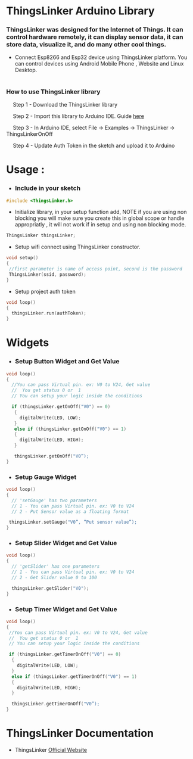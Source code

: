 # ThingsLinker Arduino Library

<h3>ThingsLinker was designed for the Internet of Things. It can control hardware remotely, it can display sensor data, it can store data, visualize it, and do many other cool things.</h3>

 <ul><li>Connect Esp8266 and Esp32 device using ThingsLinker platform. You can control devices using Android Mobile Phone , Website and Linux Desktop.</li></ul>

# <h3>How to use ThingsLinker library</h3>
 <p>&emsp; Step 1 - Download the ThingsLinker library</p>
 <p>&emsp; Step 2 - Import this library to Arduino IDE. Guide <a href="http://arduino.cc/en/guide/libraries" rel="nofollow">here</a></p>
 <p>&emsp; Step 3 - In Arduino IDE, select File -> Examples -> ThingsLinker -> ThingsLinkerOnOff</p>
 <p>&emsp; Step 4 - Update Auth Token in the sketch and upload it to Arduino</p>
 <p></p>

# Usage : 

- <h3>Include in your sketch</h3>

```cpp
#include <ThingsLinker.h>
```
- Initialize library, in your setup function add, NOTE if you are using non blocking you will make sure you create this in global scope or handle appropriatly , it will not work if in setup and using non blocking mode.

```cpp
ThingsLinker thingsLinker;
```

- Setup wifi connect using ThingsLinker constructor.

```cpp
void setup()
{
 //first parameter is name of access point, second is the password
 ThingsLinker(ssid, password); 
}
```

- Setup project auth token

```cpp
void loop()
{
  thingsLinker.run(authToken);
}
```
# Widgets 
- <h3>Setup Button Widget and Get Value</h3>

```cpp
void loop()
{
  //You can pass Virtual pin. ex: V0 to V24, Get value
  //  You get status 0 or  1
  // You can setup your logic inside the conditions

  if (thingsLinker.getOnOff("V0") == 0) 
   {
     digitalWrite(LED, LOW);
   }
   else if (thingsLinker.getOnOff("V0") == 1)
   {
     digitalWrite(LED, HIGH);
   }

   thingsLinker.getOnOff("V0”); 
}
```

- <h3>Setup Gauge Widget</h3>

```cpp
void loop()
{
  // 'setGauge' has two parameters 
  // 1 - You can pass Virtual pin. ex: V0 to V24
  // 2 - Put Sensor value as a floating format

 thingsLinker.setGauge("V0”, ”Put sensor value”);
}
```

- <h3>Setup Slider Widget and Get Value</h3>

```cpp
void loop()
{
  // 'getSlider' has one parameters 
  // 1 - You can pass Virtual pin. ex: V0 to V24
  // 2 - Get Slider value 0 to 100

  thingsLinker.getSlider("V0");  
}
```

- <h3>Setup Timer Widget and Get Value</h3>

```cpp
void loop()
{
 //You can pass Virtual pin. ex: V0 to V24, Get value
 //  You get status 0 or  1
 // You can setup your logic inside the conditions

 if (thingsLinker.getTimerOnOff("V0") == 0) 
  {
    digitalWrite(LED, LOW);
  }
  else if (thingsLinker.getTimerOnOff("V0") == 1)
  {
    digitalWrite(LED, HIGH);
  }

  thingsLinker.getTimerOnOff("V0”); 
}
```

 
# ThingsLinker Documentation

  <ul><li>ThingsLinker <a href="https://blog.thingslinker.com/" rel="nofollow">Official Website</a></li></ul>
